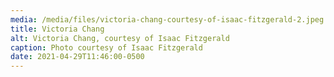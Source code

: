 ```yaml
---
media: /media/files/victoria-chang-courtesy-of-isaac-fitzgerald-2.jpeg
title: Victoria Chang
alt: Victoria Chang, courtesy of Isaac Fitzgerald
caption: Photo courtesy of Isaac Fitzgerald
date: 2021-04-29T11:46:00-0500
---
```


